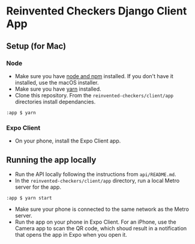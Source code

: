 # Reinvented Checkers Django Client App

## Setup (for Mac)

### Node

- Make sure you have [node and npm](https://nodejs.org/en/download/) installed. If you don't have it installed, use the macOS installer.
- Make sure you have [yarn](https://classic.yarnpkg.com/en/docs/install#mac-stable) installed.
- Clone this repository. From the `reinvented-checkers/client/app` directories install dependancies.
```
:app $ yarn
```

### Expo Client

- On your phone, install the Expo Client app.

## Running the app locally

- Run the API locally following the instructions from `api/README.md`.
- In the `reinvented-checkers/client/app` directory, run a local Metro server for the app.
```
:app $ yarn start
```
- Make sure your phone is connected to the same network as the Metro server.
- Run the app on your phone in Expo Client. For an iPhone, use the Camera app to scan the QR code, which shoud result in a notification that opens the app in Expo when you open it.
